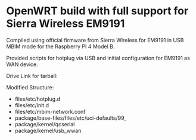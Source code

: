 # OpenWRT build with full support for Sierra Wireless EM9191

Compiled using official firmware from Sierra Wireless for EM9191 in USB MBIM mode for the Raspberry PI 4 Model B.

Provided scripts for hotplug via USB and initial configuration for EM9191 as WAN device.

Drive Link for tarball:

Modified Structure:
- files/etc/hotplug.d
- files/etc/init.d
- files/etc/mbim-network.conf
- package/base-files/files/etc/uci-defaults/99_
- package/kernel/qcserial
- package/kernel/usb_wwan
